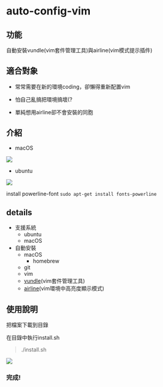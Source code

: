 # auto-config-vim

## 功能

自動安裝vundle(vim套件管理工具)與airline(vim模式提示插件)

## 適合對象

- 常常需要在新的環境coding，卻懶得重新配置vim

- 怕自己亂搞把環境搞壞(?

- 單純想用airline卻不會安裝的同胞

## 介紹

- macOS

![](https://i.imgur.com/GdzjHUv.gif)

- ubuntu

![](https://i.imgur.com/SUbm92r.gif)

install powerline-font `sudo apt-get install fonts-powerline`

## details

- 支援系統
  - ubuntu
  - macOS 
- 自動安裝 
  - macOS
    - homebrew
  - git
  - vim
  - [vundle](https://github.com/VundleVim/Vundle.vim)(vim套件管理工具)
  - [airline](https://github.com/vim-airline/vim-airline)(vim環境中高亮度顯示模式)

## 使用說明

把檔案下載到目錄

在目錄中執行install.sh
> ./install.sh

![](https://i.imgur.com/AOBSwr1.png)

### 完成!
